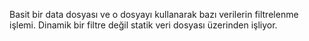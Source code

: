 Basit bir data dosyası ve o dosyayı kullanarak bazı verilerin filtrelenme işlemi. Dinamik bir filtre değil statik veri dosyası üzerinden işliyor.